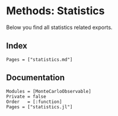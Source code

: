 # Methods: Statistics

Below you find all statistics related exports.

## Index

```@index
Pages = ["statistics.md"]
```

## Documentation

```@autodocs
Modules = [MonteCarloObservable]
Private = false
Order   = [:function]
Pages = ["statistics.jl"]
```